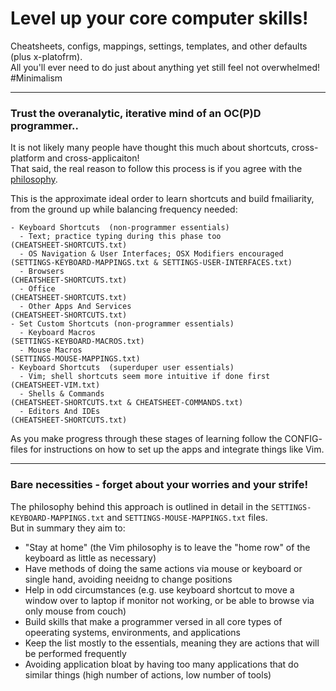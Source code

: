 # Level up your core computer skills!

Cheatsheets, configs, mappings, settings, templates, and other defaults (plus x-platofrm).  
All you'll ever need to do just about anything yet still feel not overwhelmed! #Minimalism

---

### Trust the overanalytic, iterative mind of an OC(P)D programmer..

It is not likely many people have thought this much about shortcuts, cross-platform and cross-applicaiton!  
That said, the real reason to follow this process is if you agree with the [philosophy](#bare-necessities---forget-about-your-worries--your-strife).  

This is the approximate ideal order to learn shortcuts and build fmailiarity, from the ground up while balancing frequency needed:
```
- Keyboard Shortcuts  (non-programmer essentials)
  - Text; practice typing during this phase too                   (CHEATSHEET-SHORTCUTS.txt)  
  - OS Navigation & User Interfaces; OSX Modifiers encouraged     (SETTINGS-KEYBOARD-MAPPINGS.txt & SETTINGS-USER-INTERFACES.txt)
  - Browsers                                                      (CHEATSHEET-SHORTCUTS.txt)
  - Office                                                        (CHEATSHEET-SHORTCUTS.txt)
  - Other Apps And Services                                       (CHEATSHEET-SHORTCUTS.txt)
- Set Custom Shortcuts (non-programmer essentials)
  - Keyboard Macros                                               (SETTINGS-KEYBOARD-MACROS.txt)
  - Mouse Macros                                                  (SETTINGS-MOUSE-MAPPINGS.txt)
- Keyboard Shortcuts  (superduper user essentials)
  - Vim; shell shortcuts seem more intuitive if done first        (CHEATSHEET-VIM.txt)
  - Shells & Commands                                             (CHEATSHEET-SHORTCUTS.txt & CHEATSHEET-COMMANDS.txt)
  - Editors And IDEs                                              (CHEATSHEET-SHORTCUTS.txt)
```
As you make progress through these stages of learning follow the CONFIG- files for instructions on how to set up the apps and integrate things like Vim.

---

### Bare necessities - forget about your worries and your strife!

The philosophy behind this approach is outlined in detail in the `SETTINGS-KEYBOARD-MAPPINGS.txt` and `SETTINGS-MOUSE-MAPPINGS.txt` files.  
But in summary they aim to:
- "Stay at home" (the Vim philosophy is to leave the "home row" of the keyboard as little as necessary)
- Have methods of doing the same actions via mouse or keyboard or single hand, avoiding neeidng to change positions
- Help in odd circumstances (e.g. use keyboard shortcut to move a window over to laptop if monitor not working, or be able to browse via only mouse from couch)
- Build skills that make a programmer versed in all core types of opeerating systems, environments, and applications
- Keep the list mostly to the essentials, meaning they are actions that will be performed frequently
- Avoiding application bloat by having too many applications that do similar things (high number of actions, low number of tools)
